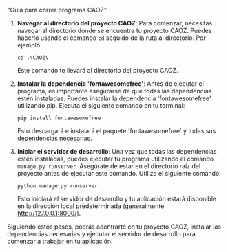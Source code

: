 "Guia para correr programa CAOZ" 


1. **Navegar al directorio del proyecto CAOZ**:
   Para comenzar, necesitas navegar al directorio donde se encuentra tu proyecto CAOZ. Puedes hacerlo usando el comando `cd` seguido de la ruta al directorio. Por ejemplo:
   ```
   cd .\CAOZ\
   ```
   Este comando te llevará al directorio del proyecto CAOZ.

2. **Instalar la dependencia 'fontawesomefree'**:
   Antes de ejecutar el programa, es importante asegurarse de que todas las dependencias estén instaladas. Puedes instalar la dependencia 'fontawesomefree' utilizando pip. Ejecuta el siguiente comando en tu terminal:
   ```
   pip install fontawesomefree
   ```
   Esto descargará e instalará el paquete 'fontawesomefree' y todas sus dependencias necesarias.

3. **Iniciar el servidor de desarrollo**:
   Una vez que todas las dependencias estén instaladas, puedes ejecutar tu programa utilizando el comando `manage.py runserver`. Asegúrate de estar en el directorio raíz del proyecto antes de ejecutar este comando. Utiliza el siguiente comando:
   ```
   python manage.py runserver
   ```
   Esto iniciará el servidor de desarrollo y tu aplicación estará disponible en la dirección local predeterminada (generalmente http://127.0.0.1:8000/).

Siguiendo estos pasos, podrás adentrarte en tu proyecto CAOZ, instalar las dependencias necesarias y ejecutar el servidor de desarrollo para comenzar a trabajar en tu aplicación.
